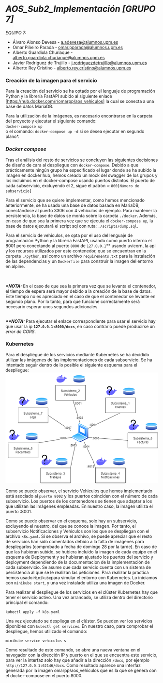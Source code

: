 # **_AOS_Sub2_Implementación [GRUPO 7]_**

_EQUIPO 7:_

- Álvaro Alonso Devesa - a.adevesa@alumnos.upm.es
- Omar Piñeiro Parada - omar.pparada@alumnos.upm.es
- Alberto Guardiola Churiaque - alberto.guardiola.churiaque@alumnos.upm.es
- Javier Rodriguez de Trujillo - j.rodriguezdetrujillo@alumnos.upm.es
- Alberto Rey Cristino - alberto.rey.cristino@alumnos.upm.es

### Creación de la imagen para el servicio

Para la creación del servicio se ha optado por el lenguaje de programación Python y la librería FastAPI subido al siguiente enlace [https://hub.docker.com/r/omarpp/aos_vehiculos] 
la cual se conecta a una base de datos MariaDB.

Para la utilización de la imágenes, es necesario encontrarse en la carpeta del proyecto y ejecutar el siguiente comando:<br>
`docker-compose up`<br> o el comando: `docker-compose up -d` si se desea ejecutar en segundo plano*.

### **_Docker compose_**
Tras el análisis del resto de servicios se concluyen las siguientes decisiones de diseño de cara al despliegue con `docker-compose`. Debido a que prácticamente ningún grupo ha especificado el lugar donde se ha subido la imagen en docker hub, hemos creado un mock del swagger de los grupos y los incluímos en el docker-compose usando puertos distintos. El puerto de cada subservicio, excluyendo el 2, sigue el patrón `<:800[Número de subservicio]`

Para el servicio que se quiere implementar, como hemos mencionado anteriormente, se ha usado una base de datos basada en MariaDB, conectándose al puerto 3306 con 4 vehículos de ejemplo. Para mantener la persistencia, la base de datos se monta sobre la carpeta `./docker`. Además, en caso de que sea la primera vez que se ejecuta el `docker-compose up`, la base de datos ejecutará el script sql con ruta: `./scripts/dump.sql`.

Para el servicio de vehículos, se opta por el uso del lenguaje de programación Python y la librería FastAPI, usando como puerto interno el 8001 pero conectando al puerto `8000` de `127.0.0.1`** usando uvicorn, la api y los recursos utilizados por este contenedor, que se encuentran en la carpeta `./python`, así como un archivo `requirements.txt` para la instalación de las dependencias y un `Dockerfile` para construir la imagen del entorno en alpine.

<br><br>**_*NOTA:_** En el caso de que sea la primera vez que se levanta el contenedor, el tiempo de espera será mayor debido a la creación de la base de datos. Este tiempo no es apreciado en el caso de que el contenedor se levante en segundo plano. Por lo tanto, para que funcione correctamente será necesario esperar unos segundos adicionales.<br>

<br>**_**NOTA:_** Para ejecutar el enlace correspondiente para usar el servicio hay que usar la ip **`127.0.0.1:8000/docs`**, en caso contrario puede producirse un _error de CORS_.<br>

### Kubernetes
Para el despliegue de los servicios mediante Kubernetes se ha decidido utilizar las imágenes de las implementaciones de cada subservicio. Se ha intentado seguir dentro de lo posible el siguiente esquema para el despliegue: ![Image text](https://github.com/Omarpparada/AOS_Sub2_Implementaci-n/blob/main/Kubernetes/esquema.png)

Como se puede observar, el servicio Vehiculos que hemos implementado está asociado al `puerto 8002` y los puertos coinciden con el número de cada subservicio. Los puertos de los contenedores se tienen que adaptar a los que utilizan las imágenes empleadas. En nuestro caso, la imagen utiliza el puerto :8001.

Como se puede observar en el esquema, solo hay un subservicio, excluyendo el nuestro, del que se conoce la imagen. Por tanto, el subservicio Notificaciones y Vehiculos son los que se despliegan con el archivo `k8s.yaml`. Si se observa el archivo, se puede apreciar que el resto de servicios han sido comentados debido a la falta de imágenes para desplegarlos (comprobado a fecha de domingo 28 por la tarde). En caso de que las hubieran subido, se hubiera incluido la imagen de cada equipo en el esquema de Deployment y se hubieran ajustado los puertos del servicio y deployment dependiendo de la documentacion de la implementación de cada subservicio. Se asume que cada servicio cuenta con un sistema de persistencia al que se le realizan las peticiones.
Para realizar la práctica hemos usado `Minikube`para simular el entorno con Kubernetes. Lo iniciamos con `minikube start`, y una vez instalado utiliza una imagen de Docker.

Para realizar el despliegue de los servicios en el clúster Kubernetes hay que tener el servicio activo. Una vez arrancado, se utiliza dentro del directorio principal el comando:
```
kubectl apply -f k8s.yaml
```
Una vez ejecutado se despliega en el clúster. Se pueden ver los servicios diponibles con `kubectl get services`. En nuestro caso, para comprobar el despliegue, hemos utilizado el comando:
```
minikube service vehiculos-s 
``` 
Como resultado de este comando, se abre una nueva ventana en el navegador con la dirección IP y puerto en el que se encuentra este servicio, para ver la interfaz solo hay que añadir a la dirección `/docs`, por ejemplo `http://127.0.0.1:62146/docs`. Como resultado aparece una interfaz generada por la imagen omarpp/aos_vehiculos que es la que se genera con el docker-compose en el puerto 8000.

